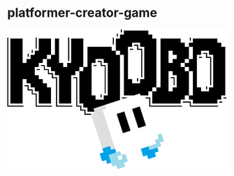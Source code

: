 # platformer-creator-game
![Hero Image](https://github.com/klope3/platformer-creator-game/blob/master/public/assets/hero.png)
